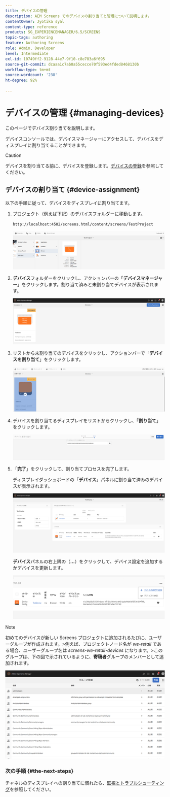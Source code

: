 ```yaml
---
title: デバイスの管理
description: AEM Screens でのデバイスの割り当てと管理について説明します。
contentOwner: Jyotika syal
content-type: reference
products: SG_EXPERIENCEMANAGER/6.5/SCREENS
topic-tags: authoring
feature: Authoring Screens
role: Admin, Developer
level: Intermediate
exl-id: 10749ff2-9128-44e7-9f10-c8e783a6f695
source-git-commit: dcaaa1c7ab0a55cecce70f593ed4fded8468130b
workflow-type: tm+mt
source-wordcount: '238'
ht-degree: 92%

---
```


# デバイスの管理 {#managing-devices}

このページでデバイス割り当てを説明します。

デバイスコンソールでは、デバイスマネージャーにアクセスして、デバイスをディスプレイに割り当てることができます。

>[!CAUTION]
>
>デバイスを割り当てる前に、デバイスを登録します。[デバイスの登録](device-registration.md)を参照してください。

## デバイスの割り当て {#device-assignment}

以下の手順に従って、デバイスをディスプレイに割り当てます。

1. プロジェクト（例えば下記）のデバイスフォルダーに移動します。

   `http://localhost:4502/screens.html/content/screens/TestProject`

   ![chlimage_1-32](assets/chlimage_1-32.png)

1. **デバイス**&#x200B;フォルダーをクリックし、アクションバーの「**デバイスマネージャー**」をクリックします。割り当て済みと未割り当てデバイスが表示されます。

   ![chlimage_1-33](assets/chlimage_1-33.png)

1. リストから未割り当てのデバイスをクリックし、アクションバーで「**デバイスを割り当て**」をクリックします。

   ![chlimage_1-34](assets/chlimage_1-34.png)

1. デバイスを割り当てるディスプレイをリストからクリックし、「**割り当て**」をクリックします。

   ![chlimage_1-35](assets/chlimage_1-35.png)

1. 「**完了**」をクリックして、割り当てプロセスを完了します。


   ディスプレイダッシュボードの「**デバイス**」パネルに割り当て済みのデバイスが表示されます。

   ![chlimage_1-37](assets/chlimage_1-37.png)

   **デバイス**&#x200B;パネルの右上隅の（**...**）をクリックして、デバイス設定を追加するかデバイスを更新します。

   ![chlimage_1-38](assets/chlimage_1-38.png)

>[!NOTE]
>
>初めてのデバイスが新しい Screens プロジェクトに追加されるたびに、ユーザーグループが作成されます。
>&#x200B;>例えば、プロジェクトノード名が *we-retail* である場合、ユーザーグループ名は *screens-we-retail-devices* になります。
>&#x200B;>このグループは、下の図で示されているように、**寄稿者**&#x200B;グループのメンバーとして追加されます。

![chlimage_1-39](assets/chlimage_1-39.png)

### 次の手順 {#the-next-steps}

チャネルのディスプレイへの割り当てに慣れたら、[監視とトラブルシューティング](monitoring-screens.md)を参照してください。
